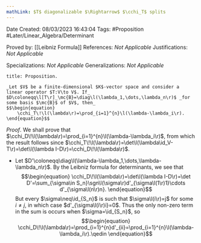 ```yaml
---
mathLink: $T$ diagonalizable $\Rightarrow$ $\cchi_T$ splits
---
```


<div class="topSpace"></div>

Date Created: 08/03/2023 16:43:04
Tags: #Proposition #Later/Linear_Algebra/Determinant

Proved by: [[Leibniz Formula]]
References: _Not Applicable_
Justifications: _Not Applicable_

Specializations: _Not Applicable_
Generalizations: _Not Applicable_

``` ad-Proposition
title: Proposition.

_Let $V$ be a finite-dimensional $K$-vector space and consider a linear operator $T:V\to V$. If_ $D\coloneqq\l[T\r]_\mc{B}=\diag\l(\lambda_1,\dots,\lambda_n\r)$ _for some basis $\mc{B}$ of $V$, then_
$$\begin{equation}
    \cchi_T\!\l(\lambda\r)=\prod_{i=1}^{n}\l(\lambda-\lambda_i\r).
\end{equation}$$

```

_Proof_. We shall prove that $\cchi_D\!\l(\lambda\r)=\prod_{i=1}^{n}\l(\lambda-\lambda_i\r)$, from which the result follows since $\cchi_T\!\l(\lambda\r)=\det\l(\lambda\id_V-T\r)=\det\l(\lambda I-D\r)=\cchi_D\!\l(\lambda\r)$.
* Let $D'\coloneqq\diag\l(\lambda-\lambda_1,\dots,\lambda-\lambda_n\r)$. By the Leibniz formula for determinants, we see that
$$\begin{equation}
    \cchi_D\!\l(\lambda\r)=\det\l(\lambda I-D\r)=\det D'=\sum_{\sigma\in S_n}\sgn\l(\sigma\r)d'_{\sigma\l(1\r)1}\cdots d'_{\sigma\l(n\r)n}.
\end{equation}$$
But every $\sigma\neq\id_{S_n}$ is such that $\sigma\l(i\r)=j$ for some $i\neq j$, in which case $d'_{\sigma\l(i\r)i}=0$. Thus the only non-zero term in the sum is occurs when $\sigma=\id_{S_n}$, so
$$\begin{equation}
    \cchi_D\!\l(\lambda\r)=\prod_{i=1}^{n}d'_{ii}=\prod_{i=1}^{n}\l(\lambda-\lambda_i\r).\qedin
\end{equation}$$
